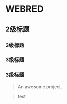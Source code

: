 # WEBRED

## 2级标题
### 3级标题
### 3级标题
### 3级标题 <!-- {docsify-ignore} -->

> An awesome project.

> test
